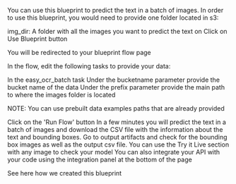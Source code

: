 You can use this blueprint to predict the text in a batch of images. In order to use this blueprint, you would need to provide one folder located in s3:

img_dir: A folder with all the images you want to predict the text on
Click on Use Blueprint button

You will be redirected to your blueprint flow page

In the flow, edit the following tasks to provide your data:

In the easy_ocr_batch task
Under the bucketname parameter provide the bucket name of the data
Under the prefix parameter provide the main path to where the images folder is located

NOTE: You can use prebuilt data examples paths that are already provided

Click on the 'Run Flow' button
In a few minutes you will predict the text in a batch of images and download the CSV file with the information about the text and bounding boxes.
Go to output artifacts and check for the bounding box images as well as the output csv file.
You can use the Try it Live section with any image to check your model
You can also integrate your API with your code using the integration panel at the bottom of the page

See here how we created this blueprint